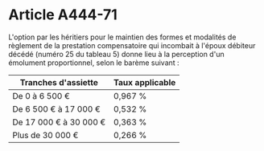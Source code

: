 # Article A444-71

L'option par les héritiers pour le maintien des formes et modalités de règlement de la prestation compensatoire qui incombait à l'époux débiteur décédé (numéro 25 du tableau 5) donne lieu à la perception d'un émolument proportionnel, selon le barème suivant :

| Tranches d'assiette | Taux applicable |
| --- | --- |
| De 0 à 6 500 € | 0,967 % |
| De 6 500 € à 17 000 € | 0,532 % |
| De 17 000 € à 30 000 € | 0,363 % |
| Plus de 30 000 € | 0,266 % |
